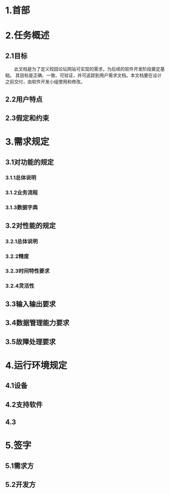 # 1.首部

# 2.任务概述

## 2.1目标
&emsp;&emsp;此文档是为了定义校园论坛网站可实现的需求，为后续的软件开发阶段奠定基础。 其目标是正确、一致、可验证，并可追踪到用户需求文档。本文档要在设计之前交付，由软件开发小组使用和修改。

## 2.2用户特点

## 2.3假定和约束

# 3.需求规定

## 3.1对功能的规定

### 3.1.1总体说明

### 3.1.2业务流程

### 3.1.3数据字典

## 3.2对性能的规定

### 3.2.1总体说明

### 3.2.2精度

### 3.2.3时间特性要求

### 3.2.4灵活性

## 3.3输入输出要求

## 3.4数据管理能力要求

## 3.5故障处理要求

# 4.运行环境规定

## 4.1设备

## 4.2支持软件

## 4.3

# 5.签字

## 5.1需求方



## 5.2开发方


